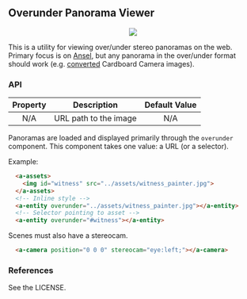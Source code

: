 
## Overunder Panorama Viewer

<p align="center">
  <img src="https://i.imgur.com/M2OZ06q.gif"/>
</p>

This is a utility for viewing over/under stereo panoramas on the web. Primary focus is on [Ansel](http://www.geforce.com/hardware/technology/ansel), but any panorama in the over/under format should work (e.g. [converted](https://storage.googleapis.com/cardboard-camera-converter/index.html) Cardboard Camera images).

### API

| Property |      Description      | Default Value |
|:--------:|:---------------------:|:-------------:|
|    N/A   | URL path to the image |      N/A      |

Panoramas are loaded and displayed primarily through the `overunder` component. This component takes one value: a URL (or a selector).

Example:

```html
  <a-assets>
    <img id="witness" src="../assets/witness_painter.jpg">
  </a-assets>
  <!-- Inline style -->
  <a-entity overunder="../assets/witness_painter.jpg"></a-entity>
  <!-- Selector pointing to asset -->
  <a-entity overunder="#witness"></a-entity>
```

Scenes must also have a stereocam.

```html
  <a-camera position="0 0 0" stereocam="eye:left;"></a-camera>
```

### References

See the LICENSE.
